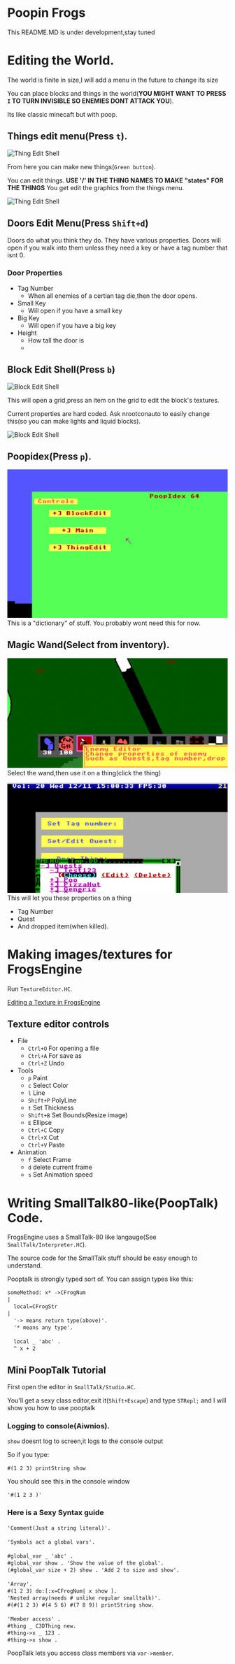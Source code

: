 
# Poopin Frogs
 This README.MD is under development,stay tuned

# Editing the World.

  The world is finite in size,I will add a menu in the  future to change its size

  You can place blocks and things in the world(**YOU MIGHT WANT TO PRESS `I` TO TURN INVISIBLE SO ENEMIES DONT ATTACK YOU**).
  
  Its like classic minecaft but with poop.
   
## Things edit menu(Press `t`).
![Thing Edit Shell](ThingEdit1.png)

  From here you can make new things(`Green button`).
  
  You can edit things. **USE  '/' IN THE THING NAMES TO MAKE "states" FOR THE THINGS**
  You get edit the graphics from the things menu.

![Thing Edit Shell](ThingEdit2.png)

## Doors Edit Menu(Press `Shift+d`)


  Doors do what you think they do. They have various properties. Doors will open if you walk into them unless they need a key or have a tag number that isnt 0.

 ### Door Properties
  - Tag Number
	  - When all enemies of a certian tag die,then the door opens.
 - Small Key
	 - Will open if you have a small key
- Big Key
	 - Will open if you have a big key
- Height
	- How tall the door is
	- 
## Block Edit Shell(Press `b`)

![Block Edit Shell](BlockEdit1.png)

This will open a grid,press an item on the grid to edit the block's textures.

Current properties are hard coded. Ask nrootconauto to easily change this(so you can make lights and liquid blocks).

![Block Edit Shell](BlockEdit2.png)

## Poopidex(Press `p`). 
![Poopidex](Poopidex.png)
This is a "dictionary" of stuff. You probably wont need this for now.

## Magic Wand(Select from inventory).
![Select wand](Wand.png)
Select the wand,then use it on a thing(click the thing)

![Use Wand](Wand2.png)
This will let you these properties on a thing
- Tag Number
- Quest	
- And dropped item(when killed). 

# Making images/textures for FrogsEngine
Run `TextureEditor.HC`.

[Editing a Texture in FrogsEngine](https://aiwnios.com/ViewVideo.HC?view=FrogsEngine/EditTexture.DD)

## Texture editor controls
 - File
   - `Ctrl+O` For opening a file
   - `Ctrl+A` For save as
   - `Ctrl+Z` Undo
 - Tools
   - `p` Paint
   - `c` Select Color
   - `l` Line
   - `Shift+P` PolyLine
   - `t` Set Thickness
   - `Shift+B` Set Bounds(Resize image)
   - `E` Ellipse
   - `Ctrl+C` Copy
   - `Ctrl+X` Cut
   - `Ctrl+V` Paste
 - Animation
   - `f` Select Frame
   - `d` delete current frame
   - `s` Set Animation speed

# Writing SmallTalk80-like(PoopTalk) Code.
  
  FrogsEngine uses a SmallTalk-80 like langauge(See `SmallTalk/Interpreter.HC`).
  
  The source code for the SmallTalk stuff should be easy enough to understand.
  
  Pooptalk is strongly typed sort of. You can assign types like this:

  ```
  someMethod: x* ->CFrogNum
  |
    local=CFrogStr
  |
    '-> means return type(above)'.
    '* means any type'.
    
    local _ 'abc' .
    ^ x + 2
  ```
  
## Mini PoopTalk Tutorial

  First open the editor in `SmallTalk/Studio.HC`.
  
  You'll get a sexy class editor,exit it(`Shift+Escape`) and type `STRepl;` and I will show you how to use pooptalk
  
### Logging to console(Aiwnios).
  `show` doesnt log to screen,it logs to the console output
  
  So if you type:
  ```
  #(1 2 3) printString show
  ```
  You should see this in the console window
  ```
  '#(1 2 3 )'
  ```
### Here is a Sexy Syntax guide

  ```
  'Comment(Just a string literal)'.
  
  'Symbols act a global vars'.
  
  #global_var _ 'abc' .
  #global_var show . 'Show the value of the global'.
  (#global_var size + 2) show . 'Add 2 to size and show'.

  'Array'.
  #(1 2 3) do:[:x=CFrogNum| x show ].
  'Nested array(needs # unlike regular smalltalk)'.
  #(#(1 2 3) #(4 5 6) #(7 8 9)) printString show.
  
  'Member access' .
  #thing _ C3DThing new.
  #thing->x _ 123 .
  #thing->x show .
  ```
  PoopTalk lets you access class members via `var->member`.

